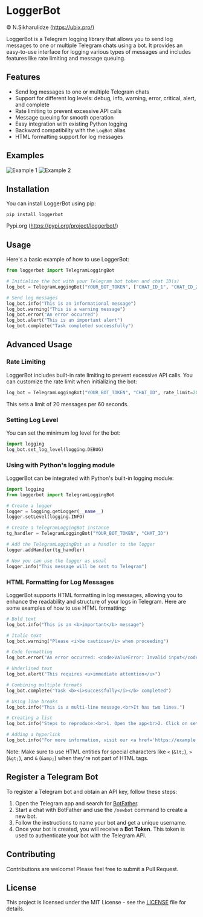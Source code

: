 # LoggerBot

© N.Sikharulidze (https://ubix.pro/)

LoggerBot is a Telegram logging library that allows you to send log messages to one or multiple Telegram chats using a bot. It provides an easy-to-use interface for logging various types of messages and includes features like rate limiting and message queuing.

## Features

- Send log messages to one or multiple Telegram chats
- Support for different log levels: debug, info, warning, error, critical, alert, and complete
- Rate limiting to prevent excessive API calls
- Message queuing for smooth operation
- Easy integration with existing Python logging
- Backward compatibility with the `LogBot` alias
- HTML formatting support for log messages

## Examples

![Example 1](loggerbot/images/alertExample.png)
![Example 2](loggerbot/images/alertExample2.png)

## Installation

You can install LoggerBot using pip:

```
pip install loggerbot
```

Pypi.org (https://pypi.org/project/loggerbot/)

## Usage

Here's a basic example of how to use LoggerBot:

```python
from loggerbot import TelegramLoggingBot

# Initialize the bot with your Telegram bot token and chat ID(s)
log_bot = TelegramLoggingBot("YOUR_BOT_TOKEN", ["CHAT_ID_1", "CHAT_ID_2"])

# Send log messages
log_bot.info("This is an informational message")
log_bot.warning("This is a warning message")
log_bot.error("An error occurred")
log_bot.alert("This is an important alert")
log_bot.complete("Task completed successfully")
```

## Advanced Usage

### Rate Limiting

LoggerBot includes built-in rate limiting to prevent excessive API calls. You can customize the rate limit when initializing the bot:

```python
log_bot = TelegramLoggingBot("YOUR_BOT_TOKEN", "CHAT_ID", rate_limit=20, time_window=60)
```

This sets a limit of 20 messages per 60 seconds.

### Setting Log Level

You can set the minimum log level for the bot:

```python
import logging
log_bot.set_log_level(logging.DEBUG)
```

### Using with Python's logging module

LoggerBot can be integrated with Python's built-in logging module:

```python
import logging
from loggerbot import TelegramLoggingBot

# Create a logger
logger = logging.getLogger(__name__)
logger.setLevel(logging.INFO)

# Create a TelegramLoggingBot instance
tg_handler = TelegramLoggingBot("YOUR_BOT_TOKEN", "CHAT_ID")

# Add the TelegramLoggingBot as a handler to the logger
logger.addHandler(tg_handler)

# Now you can use the logger as usual
logger.info("This message will be sent to Telegram")
```

### HTML Formatting for Log Messages

LoggerBot supports HTML formatting in log messages, allowing you to enhance the readability and structure of your logs in Telegram. Here are some examples of how to use HTML formatting:

```python
# Bold text
log_bot.info("This is an <b>important</b> message")

# Italic text
log_bot.warning("Please <i>be cautious</i> when proceeding")

# Code formatting
log_bot.error("An error occurred: <code>ValueError: Invalid input</code>")

# Underlined text
log_bot.alert("This requires <u>immediate attention</u>")

# Combining multiple formats
log_bot.complete("Task <b><i>successfully</i></b> completed")

# Using line breaks
log_bot.info("This is a multi-line message.<br>It has two lines.")

# Creating a list
log_bot.info("Steps to reproduce:<br>1. Open the app<br>2. Click on settings<br>3. Select 'Advanced'")

# Adding a hyperlink
log_bot.info("For more information, visit our <a href='https://example.com'>documentation</a>")
```

Note: Make sure to use HTML entities for special characters like `<` (`&lt;`), `>` (`&gt;`), and `&` (`&amp;`) when they're not part of HTML tags.

## Register a Telegram Bot

To register a Telegram bot and obtain an API key, follow these steps:

1. Open the Telegram app and search for [BotFather](https://t.me/BotFather).
2. Start a chat with BotFather and use the `/newbot` command to create a new bot.
3. Follow the instructions to name your bot and get a unique username.
4. Once your bot is created, you will receive a **Bot Token**. This token is used to authenticate your bot with the Telegram API.

## Contributing

Contributions are welcome! Please feel free to submit a Pull Request.

## License

This project is licensed under the MIT License - see the [LICENSE](LICENSE) file for details.
